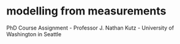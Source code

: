 # modelling from measurements
 PhD Course Assignment - Professor J. Nathan Kutz - University of Washington in Seattle
